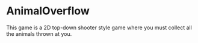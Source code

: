 # AnimalOverflow
This game is a 2D top-down shooter style game where you must collect all the animals thrown at you.

